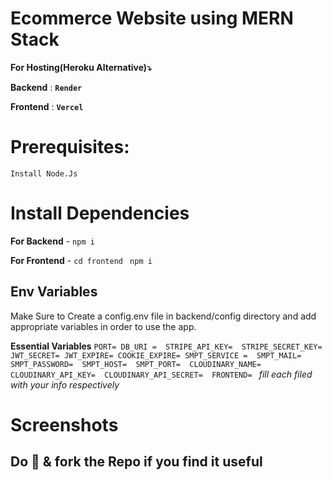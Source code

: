 # Ecommerce Website using MERN Stack


**For Hosting(Heroku Alternative)⤵️**

**Backend** : **```Render```**

**Frontend** : **```Vercel```**

# Prerequisites:

```Install Node.Js```


# Install Dependencies

**For Backend** - `npm i`

**For Frontend** - ```cd frontend``` ``` npm i```

## Env Variables

Make Sure to Create a config.env file in backend/config directory and add appropriate variables in order to use the app.

**Essential Variables**
`PORT=
DB_URI = 
STRIPE_API_KEY= 
STRIPE_SECRET_KEY= 
JWT_SECRET=
JWT_EXPIRE=
COOKIE_EXPIRE=
SMPT_SERVICE = 
SMPT_MAIL= 
SMPT_PASSWORD= 
SMPT_HOST= 
SMPT_PORT= 
CLOUDINARY_NAME= 
CLOUDINARY_API_KEY= 
CLOUDINARY_API_SECRET= 
FRONTEND= `
_fill each filed with your info respectively_

# Screenshots


## **Do 🌟 & fork the Repo if you find it useful**

